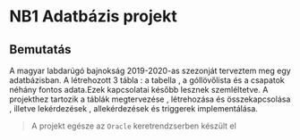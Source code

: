 # NB1 Adatbázis projekt

## Bemutatás 

A magyar labdarúgó bajnokság 2019-2020-as szezonját terveztem meg egy adatbázisban. A létrehozott 3 tábla : a tabella , a góllövőlista és a csapatok néhány fontos adata.Ezek kapcsolatai később lesznek szemléltetve.
A projekthez tartozik a táblák megtervezése , létrehozása és összekapcsolása , illetve lekérdezések , allekérdezések és triggerek implementálása.  
> A projekt egésze az `Oracle` keretrendzserben készült el
